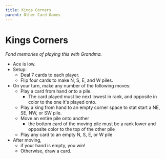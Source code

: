 ```yaml
---
title: Kings Corners
parent: Other Card Games
---
```


# Kings Corners

*Fond memories of playing this with Grandma.*

- Ace is low.
- Setup:
    - Deal 7 cards to each player.
    - Flip four cards to make N, S, E, and W piles.
- On your turn, make any number of the following moves:
    - Play a card from hand onto a pile.
        - The card played must be next lowest in rank, and opposite in color to the one it's played onto.
    - Play a king from hand to an empty corner space to stat start a NE, SE, NW, or SW pile.
    - Move an entire pile onto another
        - the bottom card of the moving pile must be a rank lower and opposite color to the top of the other pile
    - Play any card to an empty N, S, E, or W pile
- After moving, 
    - if your hand is empty, you win!
    - Otherwise, draw a card.